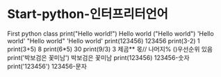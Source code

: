 # Start-python-인터프리터언어
First python class
print("Hello world!")
Hello world
("Hello world")
'Hello world'
"Hello world"
'Hello world'
print(123456)
123456
print(3-2)
1
print(3+5)
8
print(6*5)
30
print(9/3)
3
제곰** 몫// 나머지% ()우선순위 있음
print('박보검은 꽃미남')
박보검은 꽃미남
print(123456)
123456-숫자
print('123456')
123456-문자
